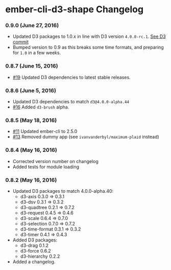 # ember-cli-d3-shape Changelog

### 0.9.0 (June 27, 2016)

- Updated D3 packages to 1.0.x in line with D3 version `4.0.0-rc.1`. [See D3 commit](https://github.com/d3/d3/commit/21b6f2b49e8f343de37dbddcf0130ddb97302e66)
- Bumped version to 0.9 as this breaks some time formats, and preparing for `1.0` in a few weeks.

### 0.8.7 (June 15, 2016)

- [#19](https://github.com/ivanvanderbyl/ember-cli-d3-shape/pull/19) Updated D3 dependencies to latest stable releases.

### 0.8.6 (June 5, 2016)

- Updated D3 dependencies to match `d3@4.0.0-alpha.44`
- [#16](https://github.com/ivanvanderbyl/ember-cli-d3-shape/pull/16) Added `d3-brush` alpha.

### 0.8.5 (May 18, 2016)

- [#11](https://github.com/ivanvanderbyl/ember-cli-d3-shape/pull/11) Updated ember-cli to 2.5.0
- [#13](https://github.com/ivanvanderbyl/ember-cli-d3-shape/pull/13) Removed dummy app (see `ivanvanderbyl/maximum-plaid` instead)

### 0.8.4 (May 16, 2016)

- Corrected version number on changelog
- Added tests for module loading

### 0.8.2 (May 16, 2016)

- Updated D3 packages to match 4.0.0-alpha.40:
  - d3-axis 0.3.0 => 0.3.1
  - d3-dsv 0.3.1 => 0.3.2
  - d3-quadtree 0.2.1 => 0.7.2
  - d3-request 0.4.5 => 0.4.6
  - d3-scale 0.6.4 => 0.7.0
  - d3-selection 0.7.0 => 0.7.2
  - d3-time-format 0.3.1 => 0.3.2
  - d3-timer 0.4.1 => 0.4.3
- Added D3 packages:
  - d3-drag 0.1.2
  - d3-force 0.6.2
  - d3-hierarchy 0.2.2
- Added a changelog.
